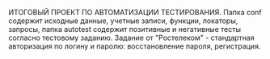 ИТОГОВЫЙ ПРОЕКТ ПО АВТОМАТИЗАЦИИ ТЕСТИРОВАНИЯ. Папка conf содержит исходные данные, учетные записи, функции, локаторы, запросы, папка autotest содержит позитивные и негативные тесты согласно тестовому заданию.
Задание от "Ростелеком" - стандартная авторизация по логину и паролю: восстановление пароля, регистрация.
